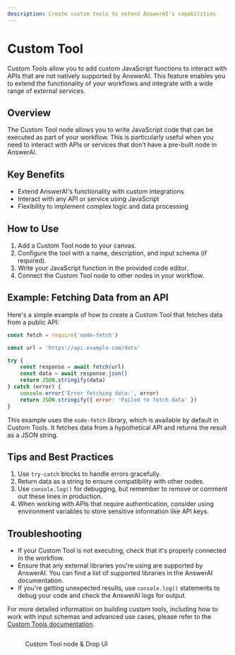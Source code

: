 ```yaml
---
description: Create custom tools to extend AnswerAI's capabilities
---
```


# Custom Tool

Custom Tools allow you to add custom JavaScript functions to interact with APIs that are not natively supported by AnswerAI. This feature enables you to extend the functionality of your workflows and integrate with a wide range of external services.

## Overview

The Custom Tool node allows you to write JavaScript code that can be executed as part of your workflow. This is particularly useful when you need to interact with APIs or services that don't have a pre-built node in AnswerAI.

## Key Benefits

-   Extend AnswerAI's functionality with custom integrations
-   Interact with any API or service using JavaScript
-   Flexibility to implement complex logic and data processing

## How to Use

1. Add a Custom Tool node to your canvas.
2. Configure the tool with a name, description, and input schema (if required).
3. Write your JavaScript function in the provided code editor.
4. Connect the Custom Tool node to other nodes in your workflow.

## Example: Fetching Data from an API

Here's a simple example of how to create a Custom Tool that fetches data from a public API:

```javascript
const fetch = require('node-fetch')

const url = 'https://api.example.com/data'

try {
    const response = await fetch(url)
    const data = await response.json()
    return JSON.stringify(data)
} catch (error) {
    console.error('Error fetching data:', error)
    return JSON.stringify({ error: 'Failed to fetch data' })
}
```

This example uses the `node-fetch` library, which is available by default in Custom Tools. It fetches data from a hypothetical API and returns the result as a JSON string.

## Tips and Best Practices

1. Use `try-catch` blocks to handle errors gracefully.
2. Return data as a string to ensure compatibility with other nodes.
3. Use `console.log()` for debugging, but remember to remove or comment out these lines in production.
4. When working with APIs that require authentication, consider using environment variables to store sensitive information like API keys.

## Troubleshooting

-   If your Custom Tool is not executing, check that it's properly connected in the workflow.
-   Ensure that any external libraries you're using are supported by AnswerAI. You can find a list of supported libraries in the AnswerAI documentation.
-   If you're getting unexpected results, use `console.log()` statements to debug your code and check the AnswerAI logs for output.

For more detailed information on building custom tools, including how to work with input schemas and advanced use cases, please refer to the [Custom Tools documentation](../../custom-tools).

<!-- TODO: Add a screenshot showing the Custom Tool node configuration interface -->
<figure><img src="/.gitbook/assets/screenshots/.png" alt="" /><figcaption><p>Custom Tool node  &#x26; Drop UI</p></figcaption></figure>
